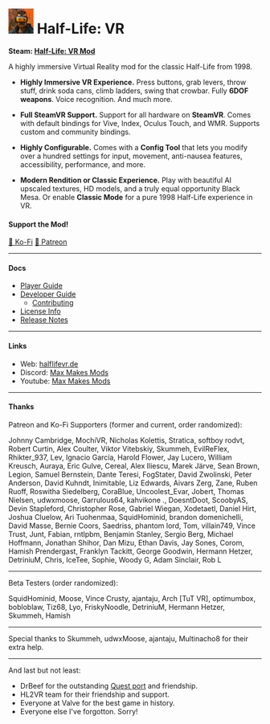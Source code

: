 # <img src="../art/game_icon.png" alt="HLVR Game Icon" width="50"/> Half-Life: VR

**Steam: [Half-Life: VR Mod](https://store.steampowered.com/app/1908720/HalfLife_VR_Mod/)**

A highly immersive Virtual Reality mod for the classic Half-Life from 1998.

- **Highly Immersive VR Experience.**
Press buttons, grab levers, throw stuff, drink soda cans, climb ladders, swing that crowbar. Fully **6DOF weapons**. Voice recognition. And much more.

- **Full SteamVR Support.**
Support for all hardware on **SteamVR**. Comes with default bindings for Vive, Index, Oculus Touch, and WMR. Supports custom and community bindings.

- **Highly Configurable.**
Comes with a **Config Tool** that lets you modify over a hundred settings for input, movement, anti-nausea features, accessibility, performance, and more.

- **Modern Rendition or Classic Experience.**
Play with beautiful AI upscaled textures, HD models, and a truly equal opportunity Black Mesa. Or enable **Classic Mode** for a pure 1998 Half-Life experience in VR.

#### Support the Mod!

[🍵 Ko-Fi](https://www.ko-fi.com/maxmakesmods)
[💸 Patreon](https://www.patreon.com/maxmakesmods)

---
#### Docs

- [Player Guide](player-guide.md)
- [Developer Guide](dev-guide.md)
  - [Contributing](contributing.md)
- [License Info](license-info.md)
- [Release Notes](release-notes.md)

---
#### Links

- Web: [halflifevr.de](https://www.halflifevr.de/)
- Discord: [Max Makes Mods](https://discord.gg/jujwEGf62K)
- Youtube: [Max Makes Mods](https://youtube.com/maxmakesmods)

---
#### Thanks

Patreon and Ko-Fi Supporters (former and current, order randomized):

Johnny Cambridge, MochiVR, Nicholas Kolettis, Stratica, softboy rodvt, Robert Curtin, Alex Coulter, Viktor Vitebskiy, Skummeh, EvilReFlex, Rhikter_937, Lev, Ignacio García, Harold Flower, Jay Lucero, William Kreusch, Auraya, Eric Gulve, Cereal, Alex Iliescu, Marek Järve, Sean Brown, Legion, Samuel Bernstein, Dante Teresi, FogStater, David Zwolinski, Peter Anderson, David Kuhndt, Inimitable, Liz Edwards, Aivars Zerg, Zane, Ruben Ruoff, Roswitha Siedelberg, CoraBlue, Uncoolest_Evar, Jobert, Thomas Nielsen, udwxmoose, Garrulous64, kahvikone ., DoesntDoot, ScoobyAS, Devin Stapleford, Christopher Rose, Gabriel Wiegan, Xodetaetl, Daniel Hirt, Joshua Cluelow, Ari Tuohenmaa, SquidHominid, brandon domenichelli, David Masse, Bernie Coors, Saedriss, phantom lord, Tom, villain749, Vince Trust, Junt, Fabian, rntlpbm, Benjamin Stanley, Sergio Berg, Michael Hoffmann, Jonathan Shihor, Dan Mizu, Ethan Davis, Jay Sones, Corom, Hamish Prendergast, Franklyn Tackitt, George Goodwin, Hermann Hetzer, DetriniuM, Chris, IceTee, Sophie, Woody G, Adam Sinclair, Rob L

---
Beta Testers (order randomized):

SquidHominid, Moose, Vince Crusty, ajantaju, Arch [TuT VR], optimumbox, bobloblaw, Tiz68, Lyo, FriskyNoodle, DetriniuM, Hermann Hetzer, Skummeh, Hamish

---
Special thanks to Skummeh, udwxMoose, ajantaju, Multinacho8 for their extra help.

---
And last but not least:

- DrBeef for the outstanding [Quest port](https://www.lambda1vr.com/) and friendship.
- HL2VR team for their friendship and support.
- Everyone at Valve for the best game in history.
- Everyone else I've forgotton. Sorry!

